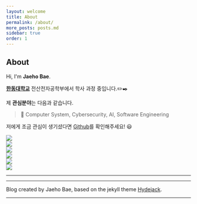 ```yaml
---
layout: welcome
title: About
permalink: /about/
more_posts: posts.md
sidebar: true
order: 1
---
```


## About

Hi, I'm **Jaeho Bae**.<br>

**[한동대학교]** 전산전자공학부에서 학사 과정 중입니다.✏️✒️

제 **관심분야**는 다음과 같습니다.

> 📝 Computer System, Cybersecurity, AI, Software Engineering

저에게 조금 관심이 생기셨다면 [Github](https://github.com/baejaeho18)를 확인해주세요! 😃

<div class="me">
  <div><img src="/assets/img/me/me0.jpg"></div>
  <div><img src="/assets/img/me/me1.jpg"></div>
  <div><img src="/assets/img/me/me2.jpg"></div>
  <div><img src="/assets/img/me/me3.jpg"></div>
  <div><img src="/assets/img/me/me4.jpg"></div>
  <div><img src="/assets/img/me/me5.jpg"></div>
</div>

<script src="https://code.jquery.com/jquery-3.6.0.min.js"></script>
<script src="https://cdn.jsdelivr.net/npm/slick-carousel@1.8.1/slick/slick.min.js"></script>
<script>
  $(document).ready(function(){$('.me').slick();});
</script>

***

<!--posts_list-->

***

Blog created by Jaeho Bae, based on the jekyll theme [Hydejack].

***

<!--author-->

<!-- Links -->
[한동대학교]: https://www.handong.edu/kor/

[Hydejack]: https://hydejack.com

